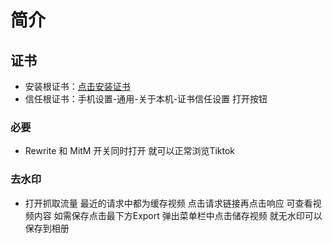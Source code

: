 # 简介
## 证书
* 安装根证书：[点击安装证书](https://github.com/Choler/Surge/raw/master/Thor%20SSL%20CA.cer)
* 信任根证书：手机设置-通用-关于本机-证书信任设置 打开按钮

### 必要
* Rewrite 和 MitM 开关同时打开 就可以正常浏览Tiktok

### 去水印
* 打开抓取流量 最近的请求中都为缓存视频 点击请求链接再点击响应 可查看视频内容 如需保存点击最下方Export 弹出菜单栏中点击储存视频 就无水印可以保存到相册
